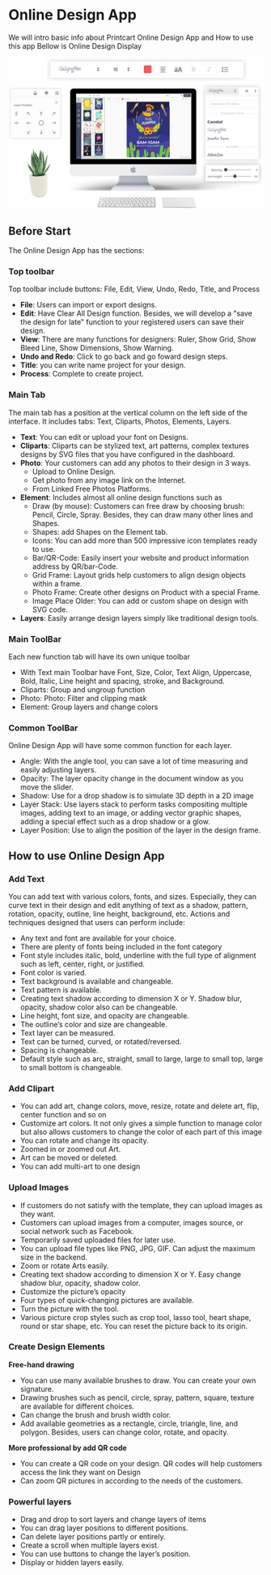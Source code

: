 # Online Design App
We will intro basic info about Printcart Online Design App and How to use this app
Bellow is Online Design Display

![Printcart Online Design tool Display!](srceenshot_2.png "Online Design Display")

## Before Start
The Online Design App has the sections:
### Top toolbar
Top toolbar include buttons: File, Edit, View, Undo, Redo, Title, and Process

- **File**: Users can import or export designs.
- **Edit**: Have Clear All Design function. Besides, we will develop a "save the design for late" function to your registered users can save their design.
- **View**: There are many functions for designers: Ruler, Show Grid, Show Bleed Line, Show Dimensions, Show Warning.
- **Undo and Redo**: Click to go back and go foward design steps.
- **Title**: you can write name project for your design.
- **Process**: Complete to create project.


### Main Tab
The main tab has a position at the vertical column on the left side of the interface. It includes tabs: Text, Cliparts, Photos, Elements, Layers.
- **Text**: You can edit or upload your font on Designs.
- **Cliparts**: Cliparts can be stylized text, art patterns, complex textures designs by SVG files that you have configured in the dashboard.
- **Photo**: Your customers can add any photos to their design in 3 ways.
    - Upload to Online Design.
    - Get photo from any image link on the Internet.
    - From Linked Free Photos Platforms.
- **Element**: Includes almost all online design functions such as
    - Draw (by mouse): Customers can free draw by choosing brush: Pencil, Circle, Spray. Besides, they can draw many other lines and Shapes.
    - Shapes: add Shapes on the Element tab.
    - Icons: You can add more than 500 impressive icon templates ready to use.
    - Bar/QR-Code: Easily insert your website and product information address by QR/bar-Code.
    - Grid Frame: Layout grids help customers to align design objects within a frame.
    - Photo Frame: Create other designs on Product with a special Frame.
    - Image Place Older: You can add or custom shape on design with SVG code.
- **Layers**: Easily arrange design layers simply like traditional design tools.
### Main ToolBar
Each new function tab will have its own unique toolbar
- With Text main Toolbar have Font, Size, Color, Text Align, Uppercase, Bold, Italic, Line height and spacing, stroke, and Background.
- Cliparts: Group and ungroup function
- Photo: Photo: Filter and clipping mask
- Element: Group layers and change colors
### Common ToolBar
Online Design App will have some common function for each layer.
- Angle: With the angle tool, you can save a lot of time measuring and easily adjusting layers.
- Opacity: The layer opacity change in the document window as you move the slider.
- Shadow: Use for a drop shadow is to simulate 3D depth in a 2D image
- Layer Stack: Use layers stack to perform tasks compositing multiple images, adding text to an image, or adding vector graphic shapes, adding a special effect such as a drop shadow or a glow.
- Layer Position: Use to align the position of the layer in the design frame.

## How to use Online Design App

### Add Text
You can add text with various colors, fonts, and sizes. Especially, they can curve text in their design and edit anything of text as a shadow, pattern, rotation, opacity, outline, line height, background, etc. Actions and techniques designed that users can perform include:

- Any text and font are available for your choice.
- There are plenty of fonts being included in the font category
- Font style includes italic, bold, underline with the full type of alignment such as left, center, right, or justified.
- Font color is varied.
- Text background is available and changeable.
- Text pattern is available.
- Creating text shadow according to dimension X or Y. Shadow blur, opacity, shadow color also can be changeable.
- Line height, font size, and opacity are changeable.
- The outline’s color and size are changeable.
- Text layer can be measured.
- Text can be turned, curved, or rotated/reversed.
- Spacing is changeable.
- Default style such as arc, straight, small to large, large to small top, large to small bottom is changeable.

### Add Clipart
- You can add art, change colors, move, resize, rotate and delete art, flip, center function and so on
- Customize art colors. It not only gives a simple function to manage color but also allows customers to change the color of each part of this image
- You can rotate and change its opacity.
- Zoomed in or zoomed out Art.
- Art can be moved or deleted.
- You can add multi-art to one design

### Upload Images
- If customers do not satisfy with the template, they can upload images as they want.
- Customers can upload images from a computer, images source, or social network such as Facebook.
- Temporarily saved uploaded files for later use.
- You can upload file types like PNG, JPG, GIF. Can adjust the maximum size in the backend.
- Zoom or rotate Arts easily.
- Creating text shadow according to dimension X or Y. Easy change shadow blur, opacity, shadow color.
- Customize the picture’s opacity
- Four types of quick-changing pictures are available.
- Turn the picture with the tool.
- Various picture crop styles such as crop tool, lasso tool, heart shape, round or star shape, etc. You can reset the picture back to its origin.

### Create Design Elements
**Free-hand drawing**
- You can use many available brushes to draw. You can create your own signature.
- Drawing brushes such as pencil, circle, spray, pattern, square, texture are available for different choices.
- Can change the brush and brush width color.
- Add available geometries as a rectangle, circle, triangle, line, and polygon. Besides, users can change color, rotate, and opacity.

**More professional by add QR code**
- You can create a QR code on your design. QR codes will help customers access the link they want on Design
- Can zoom QR pictures in according to the needs of the customers.

### Powerful layers
- Drag and drop to sort layers and change layers of items
- You can drag layer positions to different positions.
- Can delete layer positions partly or entirely.
- Create a scroll when multiple layers exist.
- You can use buttons to change the layer’s position.
- Display or hidden layers easily.